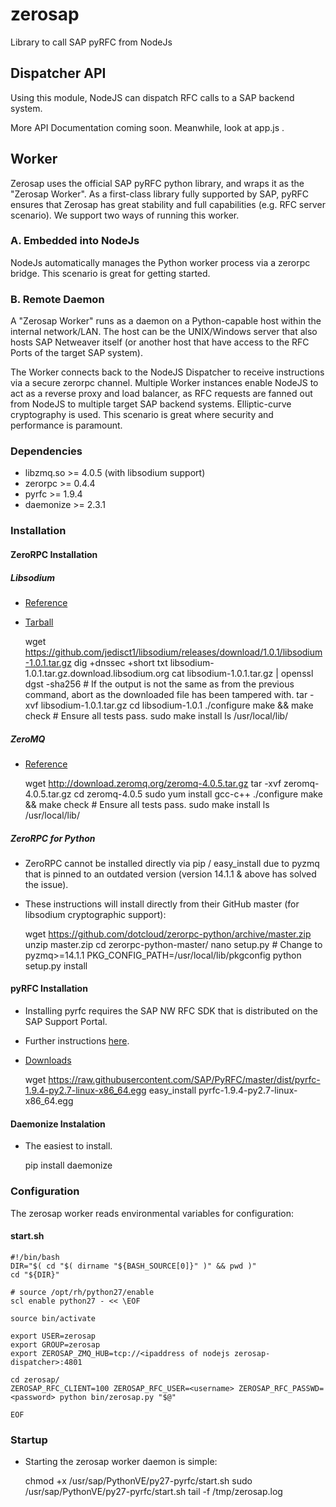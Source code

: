 zerosap
=======

Library to call SAP pyRFC from NodeJs

Dispatcher API
--------------
Using this module, NodeJS can dispatch RFC calls to a SAP backend system.

More API Documentation coming soon. Meanwhile, look at app.js .

Worker
------
Zerosap uses the official SAP pyRFC python library, and wraps it as the "Zerosap Worker".
As a first-class library fully supported by SAP, pyRFC ensures that Zerosap has great stability and full capabilities (e.g. RFC server scenario).
We support two ways of running this worker.

### A. Embedded into NodeJs
NodeJs automatically manages the Python worker process via a zerorpc bridge. This scenario is great for getting started.

### B. Remote Daemon
A "Zerosap Worker" runs as a daemon on a Python-capable host within the internal network/LAN.
The host can be the UNIX/Windows server that also hosts SAP Netweaver itself (or another host that have access to the RFC Ports of the target SAP system).

The Worker connects back to the NodeJS Dispatcher to receive instructions via a secure zerorpc channel.
Multiple Worker instances enable NodeJS to act as a reverse proxy and load balancer, as RFC requests are fanned out from NodeJS to multiple target SAP backend systems. 
Elliptic-curve cryptography is used.
This scenario is great where security and performance is paramount.

### Dependencies
- libzmq.so >= 4.0.5 (with libsodium support)
- zerorpc >= 0.4.4
- pyrfc >= 1.9.4
- daemonize >= 2.3.1

### Installation
#### ZeroRPC Installation
##### Libsodium
- [Reference](http://doc.libsodium.org/installation/README.html)
- [Tarball](https://github.com/jedisct1/libsodium/releases)

	wget https://github.com/jedisct1/libsodium/releases/download/1.0.1/libsodium-1.0.1.tar.gz
	dig +dnssec +short txt libsodium-1.0.1.tar.gz.download.libsodium.org
	cat libsodium-1.0.1.tar.gz | openssl dgst -sha256  # If the output is not the same as from the previous command, abort as the downloaded file has been tampered with.
	tar -xvf libsodium-1.0.1.tar.gz
	cd libsodium-1.0.1
	./configure
	make && make check  # Ensure all tests pass.
	sudo make install
	ls /usr/local/lib/

##### ZeroMQ
- [Reference](http://zeromq.org/intro:get-the-software)

	wget http://download.zeromq.org/zeromq-4.0.5.tar.gz
	tar -xvf zeromq-4.0.5.tar.gz
	cd zeromq-4.0.5
	sudo yum install gcc-c++
	./configure
	make && make check  # Ensure all tests pass.
	sudo make install
	ls /usr/local/lib/

##### ZeroRPC for Python
- ZeroRPC cannot be installed directly via pip / easy_install due to pyzmq that is pinned to an outdated version (version 14.1.1 & above has solved the issue).
- These instructions will install directly from their GitHub master (for libsodium cryptographic support):

	wget https://github.com/dotcloud/zerorpc-python/archive/master.zip
	unzip master.zip
	cd zerorpc-python-master/
	nano setup.py   # Change to pyzmq>=14.1.1
	PKG_CONFIG_PATH=/usr/local/lib/pkgconfig python setup.py install

#### pyRFC Installation
- Installing pyrfc requires the SAP NW RFC SDK that is distributed on the SAP Support Portal.
- Further instructions [here](http://sap.github.io/PyRFC/install.html).
- [Downloads](https://github.com/SAP/PyRFC/tree/master/dist)

	wget https://raw.githubusercontent.com/SAP/PyRFC/master/dist/pyrfc-1.9.4-py2.7-linux-x86_64.egg
	easy_install pyrfc-1.9.4-py2.7-linux-x86_64.egg

#### Daemonize Instalation
- The easiest to install.

	pip install daemonize

### Configuration
The zerosap worker reads environmental variables for configuration:

#### start.sh
	#!/bin/bash
	DIR="$( cd "$( dirname "${BASH_SOURCE[0]}" )" && pwd )"
	cd "${DIR}"

	# source /opt/rh/python27/enable
	scl enable python27 - << \EOF

	source bin/activate

	export USER=zerosap
	export GROUP=zerosap 
	export ZEROSAP_ZMQ_HUB=tcp://<ipaddress of nodejs zerosap-dispatcher>:4801

	cd zerosap/
	ZEROSAP_RFC_CLIENT=100 ZEROSAP_RFC_USER=<username> ZEROSAP_RFC_PASSWD=<password> python bin/zerosap.py "$@"

	EOF

### Startup
- Starting the zerosap worker daemon is simple:

	chmod +x /usr/sap/PythonVE/py27-pyrfc/start.sh
	sudo /usr/sap/PythonVE/py27-pyrfc/start.sh
	tail -f /tmp/zerosap.log

